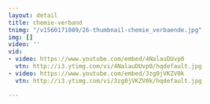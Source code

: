 ```yaml
---
layout: detail
title: chemie-verband
tnimg: "/v1560171089/26-thumbnail-chemie_verbaende.jpg"
img: []
video: ''
vid:
- video: https://www.youtube.com/embed/4NalauDUvp0
  vtn: http://i3.ytimg.com/vi/4NalauDUvp0/hqdefault.jpg
- video: https://www.youtube.com/embed/3zg0jVKZV0k
  vtn: http://i3.ytimg.com/vi/3zg0jVKZV0k/hqdefault.jpg

---
```

